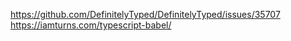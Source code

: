 https://github.com/DefinitelyTyped/DefinitelyTyped/issues/35707
https://iamturns.com/typescript-babel/
